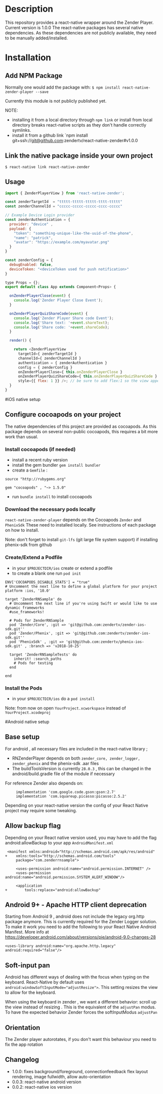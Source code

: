 # Description

This repository provides a react-native wrapper around the Zender Player. Current version is 1.0.0
The react-native packages has several native dependencies. As these dependencies are not publicly available, they need to be manually added/installed.

# Installation
## Add NPM Package
Normally one would add the package with:
`$ npm install react-native-zender-player --save`

Currently this module is not publicly published yet.

NOTE: 
- installing it from a local directory through `npm link` or install from local directory breaks react-native scripts as they don't handle correctly symlinks.
- install it from a github link `npm install git+ssh://git@github.com:zendertv/react-native-zender#v1.0.0

## Link the native package inside your own project

`$ react-native link react-native-zender`


## Usage
```javascript
import { ZenderPlayerView } from 'react-native-zender';

const zenderTargetId  = "ttttt-ttttt-ttttt-tttt-ttttt"
const zenderChannelId = "ccccc-ccccc-ccccc-cccc-ccccc"

// Example Device Login provider
const zenderAuthentication = {
  provider: "device" ,
  payload: {
    "token": "something-unique-like-the-uuid-of-the-phone",
    "name": "patrick",
    "avatar": "https://example.com/myavatar.png"
  }
}

const zenderConfig = {
  debugEnabled: false,
  deviceToken: "<deviceToken used for push notification>"
}

type Props = {};
export default class App extends Component<Props> {

  onZenderPlayerClose(event) {
    console.log('Zender Player Close Event');
  }

  onZenderPlayerQuizShareCode(event) {
    console.log('Zender Player Share code Event');
    console.log('Share text: '+event.shareText);
    console.log('Share code: '+event.shareCode);
  }

  render() {

    return <ZenderPlayerView
      targetId={ zenderTargetId }
      channelId={ zenderChannelId }
      authentication = { zenderAuthentication }
      config = { zenderConfig }
      onZenderPlayerClose={ this.onZenderPlayerClose }
      onZenderPlayerQuizShareCode={ this.onZenderPlayerQuizShareCode }
      style={{ flex: 1 }} />; // be sure to add flex:1 so the view appears full size
  }
}
```


#iOS native setup

## Configure cocoapods on your project
The native dependencies of this project are provided as cocoapods. 
As this package depends on several non-public cocoapods, this requires a bit more work than usual.

### Install cocoapods (if needed)
- install a recent ruby version
- install the gem bundler `gem install bundler`
- create a `Gemfile` :
```
source "http://rubygems.org"

gem "cocoapods" , "~> 1.5.0"
```
- run `bundle install` to install cocoapods

### Download the necessary pods locally
`react-native-zender-player` depends on the Cocoapods `Zender` and `PhenixSdk`
These need to installed locally. See instructions of each package on how to install.

Note: don't forget to install `git-lfs` (git large file system support) if installing phenix-sdk from github

### Create/Extend a Podfile
- in your `$PROJECTDIR/ios` create or extend a podfile
- to create a blank one run `pod init`

```
ENV['COCOAPODS_DISABLE_STATS'] = "true"
# Uncomment the next line to define a global platform for your project
platform :ios, '10.0'

target 'ZenderRNSample' do
  # Uncomment the next line if you're using Swift or would like to use dynamic frameworks
  #use_frameworks!

  # Pods for ZenderRNSample
  pod 'Zender/Core', :git => 'git@github.com:zendertv/zender-ios-sdk.git''
  pod 'Zender/Phenix', :git => 'git@github.com:zendertv/zender-ios-sdk.git''
  pod 'PhenixSdk' , :git => 'git@github.com:zendertv/phenix-ios-sdk.git' , :branch => 'v2018-10-25'

  target 'ZenderRNSampleTests' do
    inherit! :search_paths
    # Pods for testing
  end

end
```

### Install the Pods
- in your `$PROJECTDIR/ios` do a `pod install`

Note: from now on open `YourProject.xcworkspace` instead of `YourProject.xcodeproj`

#Android native setup
## Base setup
For android , all necessary files are included in the react-native library ; 

- RNZenderPlayer depends on both `zender_core, zender_logger, zender_phenix` and the phenix-sdk .aar files
- The buildToolsVersion is currently `28.0.3` , this can be changed in the android/build.gradle file of the module if necessary

For reference Zender also depends on:
```
     implementation 'com.google.code.gson:gson:2.7'
     implementation 'com.squareup.picasso:picasso:2.5.2'
```

Depending on your react-native version the config of your React Native project may require some tweaking.

## Allow backup flag
Depending on your React native version used, you may have to add the flag android:allowBackup to your app `AndroidManifest.xml`

```
 <manifest xmlns:android="http://schemas.android.com/apk/res/android"
+    xmlns:tools="http://schemas.android.com/tools"
     package="com.zenderrnsample">

     <uses-permission android:name="android.permission.INTERNET" />
     <uses-permission android:name="android.permission.SYSTEM_ALERT_WINDOW"/>

     <application
+        tools:replace="android:allowBackup"

```

## Android 9+ - Apache HTTP client deprecation
Starting from Android 9 , android does not include the legacy org.http package anymore. This is currently required for the Zender Logger solution.
To make it work you need to add the following to your React Native Android Manifest. More info at <https://developer.android.com/about/versions/pie/android-9.0-changes-28>


`<uses-library android:name="org.apache.http.legacy" android:required="false"/>`

## Soft-input pan
Android has different ways of dealing with the focus when typing on the keyboard.
React-Native by default uses `android:windowSoftInputMode="adjustResize">`. This setting resizes the view to allow for the keyboard.

When using the keyboard in zender , we want a different behavior: scroll up the view instead of resizing . This is the equivalent of the `adjustPan` modus.
To have the expected behavior Zender forces the softInputModus `adjustPan`

## Orientation
The Zender player autorotates, if you don't want this behaviour you need to fix the app rotation

## Changelog
- 1.0.0: fixes background/foreground, connectionfeedback flex layout rendering, image fullwidth, allow auto-orientation
- 0.0.3: react-native android version
- 0.0.2: react-native ios version
